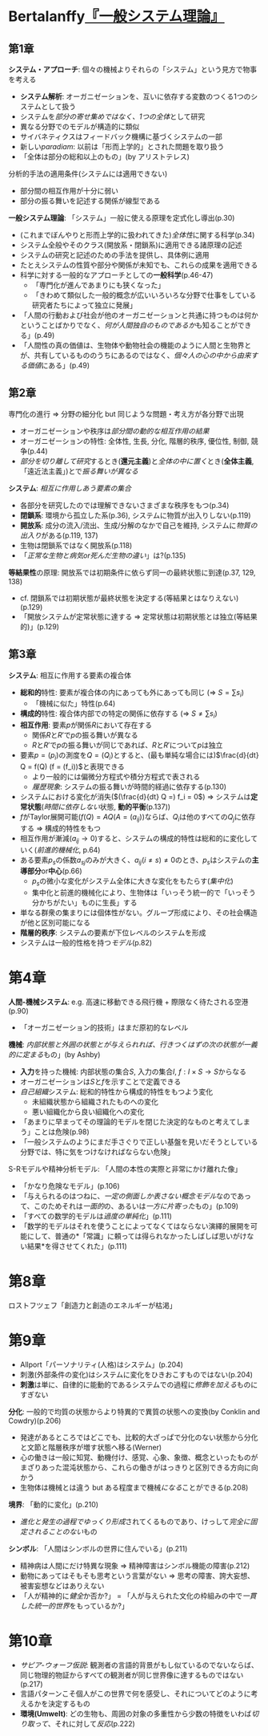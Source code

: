 # Bertalanffy[『一般システム理論』](urn:isbn:4622025221)

## 第1章

**システム・アプローチ**: 個々の機械よりそれらの「システム」という見方で物事を考える

- **システム解析**: オーガニゼーションを、互いに依存する変数のつくる1つのシステムとして扱う
- システムを*部分の寄せ集めではなく、1つの全体*として研究
- 異なる分野でのモデルが構造的に類似
- サイバネティクスはフィードバック機構に基づくシステムの一部
- 新しい*paradiam*: 以前は「形而上学的」とされた問題を取り扱う
- 「全体は部分の総和以上のもの」(by アリストテレス)

分析的手法の適用条件(システムには適用できない)

- 部分間の相互作用が十分に弱い
- 部分の振る舞いを記述する関係が線型である

**一般システム理論**: 「システム」一般に使える原理を定式化し導出(p.30)

- (これまでぼんやりと形而上学的に扱われてきた)*全体性*に関する科学(p.34)
- システム全般やそのクラス(開放系・閉鎖系)に適用できる諸原理の記述
- システムの研究と記述のための手法を提供し、具体例に適用
- たとえシステムの性質や部分や関係が未知でも、これらの成果を適用できる
- 科学に対する一般的なアプローチとしての**一般科学**(p.46-47)
	- 「専門化が進んであまりにも狭くなった」
	- 「きわめて類似した一般的概念が広いいろいろな分野で仕事をしている研究者たちによって独立に発展」
- 「人間の行動および社会が他のオーガニゼーションと共通に持つものは何かということばかりでなく、*何が人間独自のものであるか*も知ることができる」(p.49)
- 「人間性の真の価値は、生物体や動物社会の機能のように人間と生物界とが、共有しているもののうちにあるのではなく、*個々人の心の中から由来する価値*にある」(p.49)

## 第2章

専門化の進行 ⇒ 分野の細分化 but 同じような問題・考え方が各分野で出現

- オーガニゼーションや秩序は*部分間の動的な相互作用の結果*
- オーガニゼーションの特性: 全体性, 生長, 分化, 階層的秩序, 優位性, 制御, 競争(p.44)
- *部分を切り離して研究*するとき(**還元主義**)と*全体の中に置く*とき(**全体主義**,「遠近法主義」)とで*振る舞いが異なる*

**システム**: *相互に作用しあう要素の集合*

- 各部分を研究したのでは理解できないさまざまな秩序をもつ(p.34)
- **閉鎖系**: 環境から孤立した系(p.36), システムに物質が出入りしない(p.119)
- **開放系**: 成分の流入/流出、生成/分解のなかで自己を維持, システムに*物質の出入り*がある(p.119, 137)
- 生物は閉鎖系ではなく開放系(p.118)
- 「*正常な生物と病気or死んだ生物の違い*」は?(p.135)

**等結果性**の原理: 開放系では初期条件に依らず同一の最終状態に到達(p.37, 129, 138)

- cf. 閉鎖系では初期状態が最終状態を決定する(等結果とはなりえない)(p.129)
- 「開放システムが定常状態に達する ⇒ 定常状態は初期状態とは独立(等結果的)」(p.129)

## 第3章

**システム**: 相互に作用する要素の複合体

- **総和的**特性: 要素が複合体の内にあっても外にあっても同じ (⇒ $S = \sum s_i$)
	- 「機械に似た」特性(p.64)
- **構成的**特性: 複合体内部での特定の関係に依存する (⇒ $S \neq \sum s_i$)
- **相互作用**: 要素$p$が関係$R$において存在する
	- 関係$R$と$R'$で$p$の振る舞いが異なる
	- $R$と$R'$で$p$の振る舞いが同じであれば、$R$と$R'$について$p$は独立
- 要素$p = (p_i)$の測度を$Q = (Q_i)$とすると、(最も単純な場合には)$\frac{d}{dt} Q = f(Q) (f = (f_i))$と表現できる
	- より一般的には偏微分方程式や積分方程式で表される
	- *履歴現象*: システムの振る舞いが時間的経過に依存する(p.130)
- システムにおける変化が消失($(\frac{d}{dt} Q =) f_i = 0$) ⇒ システムは**定常状態**(*時間に依存しない*状態, **動的平衡**(p.137))
- $f$がTaylor展開可能($f(Q) = A Q (A = (a_{ij})$)ならば、$Q_i$は他のすべての$Q_j$に依存する ⇒ 構成的特性をもつ
- 相互作用が漸減($a_{ij} \to 0$)すると、システムの構成的特性は総和的に変化していく(*前進的機械化*, p.64)
- ある要素$p_s$の係数$a_{sj}$のみが大きく、$a_{ij} (i \ne s) \neq 0$のとき、$p_s$はシステムの**主導部分**or**中心**(p.66)
	- $p_s$の微小な変化がシステム全体に大きな変化をもたらす(*集中化*)
	- 集中化と前進的機械化により、生物体は「いっそう統一的で「いっそう分かちがたい」ものに生長」する
- 単なる群衆の集まりには個体性がない。グループ形成により、その社会構造が他と区別可能になる
- **階層的秩序**: システムの要素が下位レベルのシステムを形成
- システムは一般的性格を持つ*モデル*(p.82)

# 第4章

**人間-機械システム**: e.g. 高速に移動できる飛行機 + 際限なく待たされる空港(p.90)

- 「オーガニゼーション的技術」はまだ原初的なレベル

**機械**: *内部状態と外囲の状態とが与えられれば、行きつくはずの次の状態が一義的に定まる*もの」(by Ashby)

- **入力**を持った機械: 内部状態の集合$S$, 入力の集合$I$, $f: I \times S \to S$からなる
- オーガニゼーションは$S$と$f$を示すことで定義できる
- *自己組織*システム: 総和的特性から構成的特性をもつよう変化
	- 未組織状態から組織されたものへの変化
	- 悪い組織化から良い組織化への変化
- 「あまりに早まってその理論的モデルを閉じた決定的なものと考えてしまう」ことは危険(p.98)
- 「一般システムのようにまだ手さぐりで正しい基盤を見いだそうとしている分野では、特に気をつけなければならない危険」

S-Rモデルや精神分析モデル: 「人間の本性の実際と非常にかけ離れた像」

- 「かなり危険なモデル」(p.106)
- 「与えられるのはつねに、*一定の側面しか表さない概念モデル*なのであって、このためそれは*一面的*の、あるいは*一方に片寄った*もの」(p.109)
- 「すべての数学的モデルは*過度の単純化*」(p.111)
- 「数学的モデルはそれを使うことによってなくてはならない演繹的展開を可能にして、普通の*「常識」に頼っては得られなかったしばしば思いがけない結果*を得させてくれた」(p.111)

# 第8章

ロストフツェフ「創造力と創造のエネルギーが枯渇」

# 第9章

- Allport「パーソナリティ(人格)はシステム」(p.204)
- 刺激(外部条件の変化)はシステムに変化をひきおこすものではない(p.204)
- **刺激**は単に、自律的に能動的であるシステムでの過程に*修飾を加える*ものにすぎない

**分化**: 一般的で均質の状態からより特異的で異質の状態への変換(by Conklin and Cowdry)(p.206)

- 発達があるところではどこでも、比較的大ざっぱで分化のない状態から分化と文節と階層秩序が増す状態へ移る(Werner)
- 心の働きは一般に知覚、動機付け、感覚、心象、象徴、概念といったものがまざりあった混沌状態から、これらの働きがはっきりと区別できる方向に向かう
- 生物体は機械とは違う but ある程度まで機械*になる*ことができる(p.208)

**境界**: 「動的に変化」(p.210)

- *進化と発生の過程でゆっくり形成*されてくるものであり、けっして*完全に固定されることのない*もの

**シンボル**: 「人間はシンボルの世界に住んでいる」(p.211)

- 精神病は人間にだけ特異な現象 ⇒ 精神障害はシンボル機能の障害(p.212)
- 動物にあってはそもそも思考という言葉がない ⇒ 思考の障害、誇大妄想、被害妄想などはありえない
- 「人が精神的に*健全*か否か?」 = 「人が与えられた文化の枠組みの中で*一貫した統一的世界*をもっているか?」

# 第10章

- *サピア-ウォーフ仮説*: 観測者の言語的背景がもし似ているのでないならば、同じ物理的物証からすべての観測者が同じ世界像に達するものではない(p.217)
- 言語パターンこそ個人がこの世界で何を感受し、それについてどのように考えるかを決定するもの
- **環境(Umwelt)**: どの生物も、周囲の対象の多重性から少数の特徴をいわば*切り取って*、それに対して*反応*(p.222)
